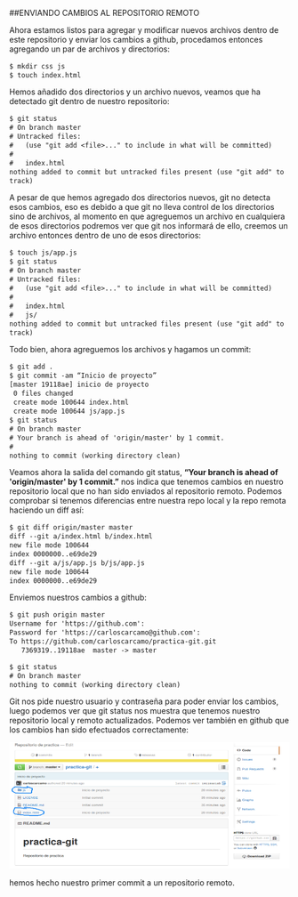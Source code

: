##ENVIANDO CAMBIOS AL REPOSITORIO REMOTO

Ahora estamos listos para agregar y modificar nuevos archivos dentro de este repositorio y enviar los cambios a github, procedamos entonces agregando un par de archivos y directorios:

```
$ mkdir css js
$ touch index.html
```

Hemos añadido dos directorios y un archivo nuevos, veamos que ha detectado git dentro de nuestro repositorio:

```
$ git status
# On branch master 
# Untracked files: 
#   (use "git add <file>..." to include in what will be committed) 
# 
#	index.html 
nothing added to commit but untracked files present (use "git add" to track)
```

A pesar de que hemos agregado dos directorios nuevos, git no detecta esos cambios, eso es debido a que git no lleva control de los directorios sino de archivos, al momento en que agreguemos un archivo en cualquiera de esos directorios podremos ver que git nos informará de ello, creemos un archivo entonces dentro de uno de esos directorios:

```
$ touch js/app.js
$ git status
# On branch master 
# Untracked files: 
#   (use "git add <file>..." to include in what will be committed) 
# 
#	index.html 
#	js/ 
nothing added to commit but untracked files present (use "git add" to track)
```

Todo bien, ahora agreguemos los archivos y hagamos un commit:

```
$ git add .
$ git commit -am “Inicio de proyecto”
[master 19118ae] inicio de proyecto 
 0 files changed 
 create mode 100644 index.html 
 create mode 100644 js/app.js
$ git status
# On branch master 
# Your branch is ahead of 'origin/master' by 1 commit. 
# 
nothing to commit (working directory clean)
```

Veamos ahora la salida del comando git status, __“Your branch is ahead of 'origin/master' by 1 commit.”__ nos indica que tenemos cambios en nuestro repositorio local que no han sido enviados al repositorio remoto. Podemos comprobar si tenemos diferencias entre nuestra repo local y la repo remota haciendo un diff así:

```
$ git diff origin/master master 
diff --git a/index.html b/index.html 
new file mode 100644 
index 0000000..e69de29 
diff --git a/js/app.js b/js/app.js 
new file mode 100644 
index 0000000..e69de29 
```

Enviemos nuestros cambios a github:

```
$ git push origin master
Username for 'https://github.com': 
Password for 'https://carloscarcamo@github.com':
To https://github.com/carloscarcamo/practica-git.git 
   7369319..19118ae  master -> master
```
```
$ git status
# On branch master 
nothing to commit (working directory clean)
```

Git nos pide nuestro usuario y contraseña para poder enviar los cambios, luego podemos ver que  git status nos muestra que tenemos nuestro repositorio local y remoto actualizados. Podemos ver también en github que los cambios han sido efectuados correctamente:

![](github3.png)

hemos hecho nuestro primer commit a un repositorio remoto.

